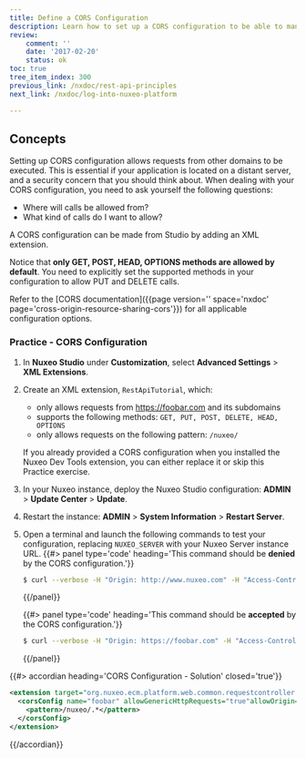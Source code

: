```yaml
---
title: Define a CORS Configuration
description: Learn how to set up a CORS configuration to be able to manipulate and query content or apply workflows using the REST API and the Nuxeo JS client.
review:
    comment: ''
    date: '2017-02-20'
    status: ok
toc: true
tree_item_index: 300
previous_link: /nxdoc/rest-api-principles
next_link: /nxdoc/log-into-nuxeo-platform

---
```


## Concepts

Setting up CORS configuration allows requests from other domains to be executed. This is essential if your application is located on a distant server, and a security concern that you should think about. When dealing with your CORS configuration, you need to ask yourself the following questions:

*   Where will calls be allowed from?
*   What kind of calls do I want to allow?

A CORS configuration can be made from Studio by adding an XML extension.

Notice that **only GET, POST, HEAD, OPTIONS methods are allowed by default**. You need to explicitly set the supported methods in your configuration to allow PUT and DELETE calls.

Refer to the [CORS documentation]({{page version='' space='nxdoc' page='cross-origin-resource-sharing-cors'}}) for all applicable configuration options.

### Practice - CORS Configuration

1.  In **Nuxeo Studio** under **Customization**, select **Advanced Settings** > **XML Extensions**.
2.  Create an XML extension, `RestApiTutorial`, which:
      - only allows requests from https://foobar.com and its subdomains
      - supports the following methods: `GET, PUT, POST, DELETE, HEAD, OPTIONS`
      - only allows requests on the following pattern: `/nuxeo/`

    If you already provided a CORS configuration when you installed the Nuxeo Dev Tools extension, you can either replace it or skip this Practice exercise.
3.  In your Nuxeo instance, deploy the Nuxeo Studio configuration: **ADMIN** > **Update Center** > **Update**.
4.  Restart the instance: **ADMIN** > **System Information** > **Restart Server**.
5.  Open a terminal and launch the following commands to test your configuration, replacing `NUXEO_SERVER` with your Nuxeo Server instance URL.
    {{#> panel type='code' heading='This command should be **denied** by the CORS configuration.'}}
    ```bash
    $ curl --verbose -H "Origin: http://www.nuxeo.com" -H "Access-Control-Request-Method: POST" -H "Access-Control-Request-Headers: X-Requested-With" -X OPTIONS http://NUXEO_SERVER/nuxeo/site/foobar/upload
    ```
    {{/panel}}

    {{#> panel type='code' heading='This command should be **accepted** by the CORS configuration.'}}
    ```bash
    $ curl --verbose -H "Origin: https://foobar.com" -H "Access-Control-Request-Method: POST" -H "Access-Control-Request-Headers: X-Requested-With" -X OPTIONS http://NUXEO_SERVER/nuxeo/site/foobar/upload
    ```
    {{/panel}}


{{#> accordian heading='CORS Configuration - Solution' closed='true'}}

```xml
<extension target="org.nuxeo.ecm.platform.web.common.requestcontroller.service.RequestControllerService" point="corsConfig">
  <corsConfig name="foobar" allowGenericHttpRequests="true"allowOrigin="https://foobar.com"allowSubdomains="true" supportedMethods="GET, PUT, POST, DELETE, HEAD, OPTIONS">
    <pattern>/nuxeo/.*</pattern>
  </corsConfig>
</extension>
```

{{/accordian}}

